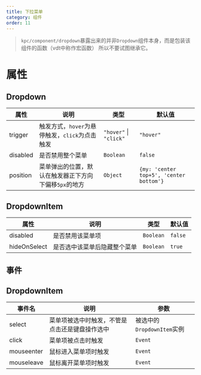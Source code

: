 ```yaml
---
title: 下拉菜单
category: 组件
order: 11 
---
```


> `kpc/component/dropdown`暴露出来的并非`Dropdown`组件本身，而是包装该组件的函数（vdt中称作宏函数）
> 所以不要试图继承它。

# 属性

## Dropdown

| 属性 | 说明 | 类型 | 默认值 |
| --- | --- | --- | --- |
| trigger | 触发方式，`hover`为悬停触发，`click`为点击触发 | `"hover"` &#124; `"click"` | `"hover"` |
| disabled | 是否禁用整个菜单 | `Boolean` | `false` |
| position | 菜单弹出的位置，默认在触发器正下方向下偏移`5px`的地方 | `Object` | `{my: 'center top+5', 'center bottom'}` |

## DropdownItem

| 属性 | 说明 | 类型 | 默认值 |
| --- | --- | --- | --- |
| disabled | 是否禁用该菜单项 | `Boolean` | `false` |
| hideOnSelect | 是否选中该菜单后隐藏整个菜单 | `Boolean` | `true` |

## 事件

## DropdownItem

| 事件名 | 说明 | 参数 |
| --- | --- | --- |
| select | 菜单项被选中时触发，不管是点击还是键盘操作选中 | 被选中的`DropdownItem`实例 |
| click | 菜单项被点击时触发 | `Event` |
| mouseenter | 鼠标进入菜单项时触发 | `Event` |
| mouseleave | 鼠标离开菜单项时触发 | `Event` |
